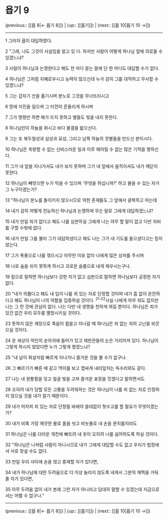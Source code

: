 # 욥기 9

(previous:: [[욥 8|← 욥기 8]]) | (up:: [[욥기]]) | (next:: [[욥 10|욥기 10 →]])

***




1 
그러자 욥이 대답하였다. 



2 
"그래, 나도 그것이 사실임을 알고 있 다. 하지만 사람이 어떻게 하나님 앞에 의로울 수 있겠느냐? 



3 
사람이 하나님과 논쟁한다고 해도 천 마디 묻는 말에 단 한 마디도 대답할 수가 없다. 



4 
하나님은 그처럼 지혜로우시고 능력이 많으신데 누가 감히 그를 대적하고 무사할 수 있겠느냐? 



5 
그는 갑자기 산을 옮기시며 분노로 그것을 무너뜨리시고 



6 
땅에 지진을 일으켜 그 터전이 흔들리게 하시며 



7 
그가 명령만 하면 해가 뜨지 못하고 별들도 빛을 내지 못한다. 



8 
하나님만이 하늘을 펴시고 바다 물결을 밟으신다. 



9 
그는 또 북두칠성과 삼성과 묘성, 그리고 남쪽 하늘의 뭇별들을 만드신 분이시다. 



10 
하나님은 측량할 수 없는 신비스러운 일과 이루 헤아릴 수 없는 많은 기적을 행하신다. 



11 
그가 내 앞을 지나가셔도 내가 보지 못하며 그가 내 앞에서 움직이셔도 내가 깨닫지 못한다. 



12 
하나님이 빼앗으면 누가 막을 수 있으며 '무엇을 하십니까?' 하고 물을 수 있는 자가 그 누구이겠는가? 



13 
"하나님이 분노를 돌이키지 않으시므로 악한 존재들도 그 앞에서 굴복하고 마는데 



14 
내가 감히 어떻게 전능하신 하나님과 논쟁하며 무슨 말로 그에게 대답하겠느냐? 



15 
내가 만일 죄가 없다고 해도 나를 심판하실 그에게 나는 아무 할 말이 없고 다만 자비를 구할 수밖에 없다. 



16 
내가 만일 그를 불러 그가 대답하셨다고 해도 나는 그가 내 기도를 들으셨다고는 믿지 않는다. 



17 
그가 폭풍으로 나를 꺾으시고 아무런 이유 없이 나에게 많은 상처를 주시며 



18 
나로 숨을 쉬지 못하게 하시고 괴로운 슬픔으로 내게 채우시는구나. 



19 
힘으로 말하면 하나님보다 강한 자가 없고 심판으로 말하면 하나님보다 공정한 자가 없다. 



20 
"내가 의롭다고 해도 내 입이 나를 죄 있는 자로 단정할 것이며 내가 흠 없이 온전하다고 해도 하나님이 나의 악함을 입증하실 것이다. <sup class="versenum">21-22</sup>사실 나에게 아무 죄도 없지만 나는 그 런 것에 관심이 없다. 나는 다만 내 생명을 천하게 여길 뿐이다. 하나님은 죄가 있건 없건 우리 모두를 멸망시키실 것이다. 



23 
뜻하지 않은 재앙으로 죽음이 휩쓸고 지나갈 때 하나님은 죄 없는 자의 고난을 비웃으실 것이다. 



24 
온 세상이 악인의 손아귀에 들어가 있고 재판관들의 눈은 가리어져 있다. 하나님이 그렇게 하시지 않았다면 누가 그렇게 했겠느냐? 



25 
"내 날이 화살처럼 빠르게 지나가니 즐거운 것을 볼 수가 없구나. 



26 
그 빠르기가 빠른 배 같고 먹이를 보고 잽싸게 내리덮치는 독수리와도 같다. 



27 
나는 내 원통함을 잊고 얼굴 빛을 고쳐 즐거운 표정을 짓겠다고 말하면서도 



28 
오히려 내가 당할 모든 고통을 두려워하는 것은 하나님이 나를 죄 없는 자로 인정하지 않으실 것을 내가 알기 때문이다. 



29 
내가 어차피 죄 있는 자로 단정될 바에야 쓸데없이 헛수고를 할 필요가 무엇이겠는가? 



30 
내가 비록 가장 깨끗한 물로 몸을 씻고 비눗물로 내 손을 문지를지라도 



31 
하나님은 나를 더러운 개천에 빠뜨려 내 옷이 오히려 나를 싫어하도록 하실 것이다. 



32 
"하나님은 나처럼 사람이 아니시므로 내가 그에게 대답할 수도 없고 우리가 법정에서 서로 맞설 수도 없다. 



33 
만일 우리 사이에 손을 얹고 중재할 자가 있다면, 



34 
내가 하나님에 대한 두려움으로 더 이상 놀라지 않도록 내게서 그분의 채찍을 거둬 줄 자가 있다면, 



35 
아무 두려움 없이 내가 본래 그런 자가 아니라고 담대히 말할 수 있겠는데 지금으로서는 어쩔 수 없구나."

***

(previous:: [[욥 8|← 욥기 8]]) | (up:: [[욥기]]) | (next:: [[욥 10|욥기 10 →]])
